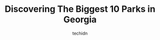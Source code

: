 ---
layout: ampstory
image: https://i0.wp.com/paketmu.com/wp-content/uploads/2023/06/fort-yargo-state-park-0-in-georgia-1686365824.jpeg?resize=640,853
author: techidn
featured: false
description: Explore the diverse Park scene in Georgia, home to an incredible selection of 10 establishments catering to every taste. Whether youre in search of iconic favorites or undiscovered treasure
title: Discovering The Biggest 10 Parks in Georgia
cover:
   title: Discovering The Biggest 10 Parks in Georgia
   subtitle: RICKPATE
   background: https://paketmu.com/wp-content/uploads/2023/06/fort-yargo-state-park-0-in-georgia-1686365824.jpeg

pages: 
 - layout: thirds
   top: <h1>#1 Stone Mountain Park</h1>
   bottom: "<p>Ill just start by saying, I cant wait to go back.  This park is so much fun; a perfect blend of nature and modern day technologies. This place boasts a 400 site campgro</p>"
   background: https://paketmu.com/wp-content/uploads/2023/06/fort-yargo-state-park-1-in-georgia-1686365825.jpeg
   backgroundblur: true
 - layout: thirds
   top: <h1>#2 Forsyth Park</h1>
   bottom: "<p>The park was beautiful and a lovely stroll down the center under the canopy of trees.Playgrounds were available, tennis courts, plenty of grass to place a blanket and rel</p>"
   background: https://paketmu.com/wp-content/uploads/2023/06/fort-yargo-state-park-2-in-georgia-1686365826.jpeg
   cta:
      link: https://paketmu.com/discovering-the-biggest-10-parks-in-georgia/
      text: Discovering The Biggest 10 Parks in Georgia
 - layout: thirds
   top: <h1>#3 Amicalola Falls State Park</h1>
   bottom: "<p>Beautiful falls with beautiful views around. Hiking is fun here and there are steps that you can take to go top of the falls. My 2year old kid did climbed easily 425 step</p>"
   background: https://paketmu.com/wp-content/uploads/2023/06/fort-yargo-state-park-3-in-georgia-1686365827.jpeg
   cta:
      link: https://paketmu.com/discovering-the-biggest-10-parks-in-georgia/
      text: Discovering The Biggest 10 Parks in Georgia
 - layout: thirds
   top: <h1>#4 Kennesaw Mountain National Battlefield Park</h1>
   bottom: "<p>900 Kennesaw Mountain Dr, Kennesaw, GA 30152, United States</p>"
   background: https://images.unsplash.com/photo-1527066579998-dbbae57f45ce?ixlib=rb-4.0.3&ixid=MnwxMjA3fDB8MHxwaG90by1wYWdlfHx8fGVufDB8fHx8&auto=format&fit=crop&w=640&h=853&q=80
   cta:
      link: https://paketmu.com/discovering-the-biggest-10-parks-in-georgia/
      text: Discovering The Biggest 10 Parks in Georgia
 - layout: thirds
   top: <h1>#5 Tallulah Gorge State Park</h1>
   bottom: "<p>338 Jane Hurt Yarn Rd, Tallulah Falls, GA 30573, United States</p>"
   background: https://images.unsplash.com/photo-1527067829737-402993088e6b?ixlib=rb-4.0.3&ixid=MnwxMjA3fDB8MHxwaG90by1wYWdlfHx8fGVufDB8fHx8&auto=format&fit=crop&w=640&h=853&q=80
   cta:
      link: https://paketmu.com/discovering-the-biggest-10-parks-in-georgia/
      text: Discovering The Biggest 10 Parks in Georgia
 - layout: thirds
   top: <h1>#6 Cloudland Canyon State Park</h1>
   bottom: "<p>122 Cloudland Canyon Park Rd, Rising Fawn, GA 30738, United States</p>"
   background: https://images.unsplash.com/photo-1561679660-d00ee1e0dc8e?ixlib=rb-4.0.3&ixid=MnwxMjA3fDB8MHxwaG90by1wYWdlfHx8fGVufDB8fHx8&auto=format&fit=crop&w=640&h=853&q=80
   cta:
      link: https://paketmu.com/discovering-the-biggest-10-parks-in-georgia/
      text: Discovering The Biggest 10 Parks in Georgia
 - layout: thirds
   top: <h1>#7 Fort Yargo State Park</h1>
   bottom: "<p>210 S Broad St, Winder, GA 30680, United States</p>"
   background: https://images.unsplash.com/photo-1614648718611-0635f29016cb?ixlib=rb-4.0.3&ixid=MnwxMjA3fDB8MHxwaG90by1wYWdlfHx8fGVufDB8fHx8&auto=format&fit=crop&w=640&h=853&q=80
   cta:
      link: https://paketmu.com/discovering-the-biggest-10-parks-in-georgia/
      text: Discovering The Biggest 10 Parks in Georgia
 - layout: thirds
   middle: Continue reading...
   background: https://images.unsplash.com/photo-1549241520-425e3dfc01cb?ixlib=rb-4.0.3&ixid=MnwxMjA3fDB8MHxwaG90by1wYWdlfHx8fGVufDB8fHx8&auto=format&fit=crop&w=640&h=853&q=80
   cta:
      link: https://paketmu.com/discovering-the-biggest-10-parks-in-georgia/
      text: Discovering The Biggest 10 Parks in Georgia
      
---